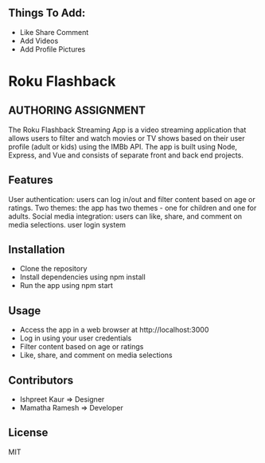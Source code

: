 ## Things To Add:
* Like Share Comment
* Add Videos 
* Add Profile Pictures





# Roku Flashback 
## AUTHORING ASSIGNMENT



The Roku Flashback Streaming App is a video streaming application that allows users to filter and watch movies or TV shows based on their user profile (adult or kids) using the IMBb API. The app is built using Node, Express, and Vue and consists of separate front and back end projects.

## Features
User authentication: users can log in/out and filter content based on age or ratings.
Two themes: the app has two themes - one for children and one for adults.
Social media integration: users can like, share, and comment on media selections.
user login system

## Installation
* Clone the repository
* Install dependencies using npm install
* Run the app using npm start
## Usage
* Access the app in a web browser at http://localhost:3000
* Log in using your user credentials
* Filter content based on age or ratings
* Like, share, and comment on media selections
## Contributors
* Ishpreet Kaur => Designer
* Mamatha Ramesh => Developer
## License
MIT
